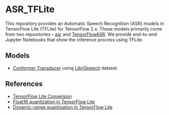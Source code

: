 # ASR_TFLite

This repository provides an Automatic Speech Recognition (ASR) models in TensorFlow Lite (TFLite) for TensorFlow 2.x. These models primarily come from two repositories - [asr](https://www.huylenguyen.com/asr) and [TensorFlowASR](https://github.com/TensorSpeech/TensorFlowASR). We provide end-to-end Jupyter Notebooks that show the inference process using TFLite.

## Models
- [Conformer Transducer](https://arxiv.org/abs/2005.08100) using [LibriSpeech](http://www.openslr.org/12) dataset.

## References
- [TensorFlow Lite Conversion](https://www.tensorflow.org/lite/convert)
- [Float16 quantization in TensorFlow Lite](https://www.tensorflow.org/lite/performance/post_training_float16_quant)
- [Dynamic-range quantization in TensorFlow Lite](https://www.tensorflow.org/lite/performance/post_training_quant)
